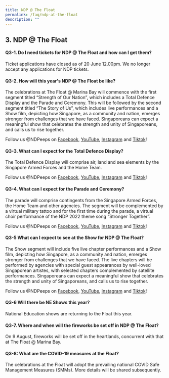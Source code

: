 ```yaml
---
title: NDP @ The Float
permalink: /faq/ndp-at-the-float
description: ""
---
```

## 3. NDP @ The Float

#### Q3-1. Do I need tickets for NDP @ The Float and how can I get them?
Ticket applications have closed as of 20 June 12.00pm. We no longer accept any applications for NDP tickets. 

#### Q3-2. How will this year's NDP @ The Float be like? 
The celebrations at The Float @ Marina Bay will commence with the first segment titled “Strength of Our Nation”, which includes a Total Defence Display and the Parade and Ceremony. This will be followed by the second segment titled “The Story of Us”, which includes live performances and a Show film, depicting how Singapore, as a community and nation, emerges stronger from challenges that we have faced. Singaporeans can expect a meaningful show that celebrates the strength and unity of Singaporeans, and calls us to rise together. 

Follow us @NDPeeps on <a href="https://www.facebook.com/NDPeeps" target="_blank">Facebook</a>, <a href="https://www.youtube.com/user/NDPeeps" target="_blank">YouTube</a>, <a href="https://www.instagram.com/ndpeeps/?hl=en" target="_blank">Instagram</a> and <a href="https://www.tiktok.com/@ndpeeps?lang=en" target="_blank">Tiktok</a>!


#### Q3-3. What can I expect for the Total Defence Display? 
The Total Defence Display will comprise air, land and sea elements by the Singapore Armed Forces and the Home Team.

Follow us @NDPeeps on <a href="https://www.facebook.com/NDPeeps" target="_blank">Facebook</a>, <a href="https://www.youtube.com/user/NDPeeps" target="_blank">YouTube</a>, <a href="https://www.instagram.com/ndpeeps/?hl=en" target="_blank">Instagram</a> and <a href="https://www.tiktok.com/@ndpeeps?lang=en" target="_blank">Tiktok</a>!


#### Q3-4. What can I expect for the Parade and Ceremony?
The parade will comprise contingents from the Singapore Armed Forces, the Home Team and other agencies. The segment will be complemented by a virtual military tattoo and for the first time during the parade, a virtual choir performance of the NDP 2022 theme song “Stronger Together”.

Follow us @NDPeeps on <a href="https://www.facebook.com/NDPeeps" target="_blank">Facebook</a>, <a href="https://www.youtube.com/user/NDPeeps" target="_blank">YouTube</a>, <a href="https://www.instagram.com/ndpeeps/?hl=en" target="_blank">Instagram</a> and <a href="https://www.tiktok.com/@ndpeeps?lang=en" target="_blank">Tiktok</a>!


#### Q3-5 What can I expect to see at the Show for NDP @ The Float?
The Show segment will include five live chapter performances and a Show film, depicting how Singapore, as a community and nation, emerges stronger from challenges that we have faced. The live chapters will be performed by agencies with special guest appearances by well-loved Singaporean artistes, with selected chapters complemented by satellite performances. Singaporeans can expect a meaningful show that celebrates the strength and unity of Singaporeans, and calls us to rise together. 

Follow us @NDPeeps on <a href="https://www.facebook.com/NDPeeps" target="_blank">Facebook</a>, <a href="https://www.youtube.com/user/NDPeeps" target="_blank">YouTube</a>, <a href="https://www.instagram.com/ndpeeps/?hl=en" target="_blank">Instagram</a> and <a href="https://www.tiktok.com/@ndpeeps?lang=en" target="_blank">Tiktok</a>!


#### Q3-6 Will there be NE Shows this year?
National Education shows are returning to the Float this year.

#### Q3-7. Where and when will the fireworks be set off in NDP @ The Float?
On 9 August, fireworks will be set off in the heartlands, concurrent with that at The Float @ Marina Bay.


#### Q3-8: What are the COVID-19 measures at the Float?
The celebrations at the Float will adopt the prevailing national COVID Safe Management Measures (SMMs). More details will be shared subsequently.